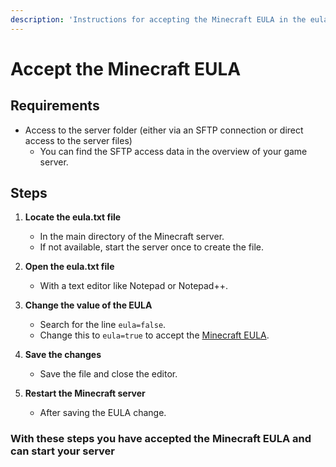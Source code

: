 ```yaml
---
description: 'Instructions for accepting the Minecraft EULA in the eula.txt file'
---
```


# Accept the Minecraft EULA

## Requirements

- Access to the server folder (either via an SFTP connection or direct access to the server files)
    - You can find the SFTP access data in the overview of your game server.

## Steps

1. <b>Locate the eula.txt file</b>
    - In the main directory of the Minecraft server.
    - If not available, start the server once to create the file.

2. <b>Open the eula.txt file</b>
    - With a text editor like Notepad or Notepad++.

3. <b>Change the value of the EULA</b>
    - Search for the line `eula=false`.
    - Change this to `eula=true` to accept the [Minecraft EULA](https://www.minecraft.net/eula).

4. <b>Save the changes</b>
    - Save the file and close the editor.

5. <b>Restart the Minecraft server</b>
    - After saving the EULA change.

### With these steps you have accepted the Minecraft EULA and can start your server

